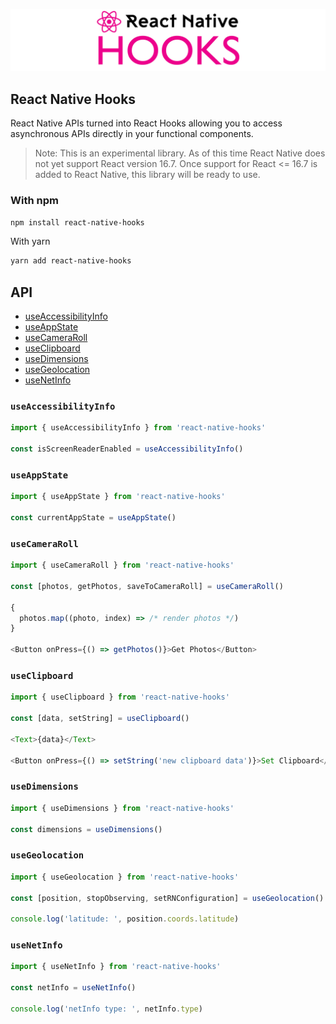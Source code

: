 ![React Native Hooks](reactnativehooks.jpg)

## React Native Hooks
React Native APIs turned into React Hooks allowing you to access asynchronous APIs directly in your functional components.

> Note: This is an experimental library. As of this time React Native does not yet support React version 16.7. Once support for React <= 16.7 is added to React Native, this library will be ready to use.

### With npm

```sh
npm install react-native-hooks
```

With yarn
```sh
yarn add react-native-hooks
```

## API
- [useAccessibilityInfo](https://github.com/dabit3/react-native-hooks#useaccessibilityinfo)
- [useAppState](https://github.com/dabit3/react-native-hooks#useappstate)
- [useCameraRoll](https://github.com/dabit3/react-native-hooks#usecameraroll)
- [useClipboard](https://github.com/dabit3/react-native-hooks#useclipboard)
- [useDimensions](https://github.com/dabit3/react-native-hooks#usedimensions)
- [useGeolocation](https://github.com/dabit3/react-native-hooks#usegeolocation)
- [useNetInfo](https://github.com/dabit3/react-native-hooks#usenetinfo)


### `useAccessibilityInfo`

```js
import { useAccessibilityInfo } from 'react-native-hooks'

const isScreenReaderEnabled = useAccessibilityInfo()
```

### `useAppState`

```js
import { useAppState } from 'react-native-hooks'

const currentAppState = useAppState()
```

### `useCameraRoll`

```js
import { useCameraRoll } from 'react-native-hooks'

const [photos, getPhotos, saveToCameraRoll] = useCameraRoll()

{
  photos.map((photo, index) => /* render photos */)
}

<Button onPress={() => getPhotos()}>Get Photos</Button>
```

### `useClipboard`

```js
import { useClipboard } from 'react-native-hooks'

const [data, setString] = useClipboard()

<Text>{data}</Text>

<Button onPress={() => setString('new clipboard data')}>Set Clipboard</Button>
```

### `useDimensions`

```js
import { useDimensions } from 'react-native-hooks'

const dimensions = useDimensions()
```

### `useGeolocation`

```js
import { useGeolocation } from 'react-native-hooks'

const [position, stopObserving, setRNConfiguration] = useGeolocation()

console.log('latitude: ', position.coords.latitude)
```

### `useNetInfo`

```js
import { useNetInfo } from 'react-native-hooks'

const netInfo = useNetInfo()

console.log('netInfo type: ', netInfo.type)
```
